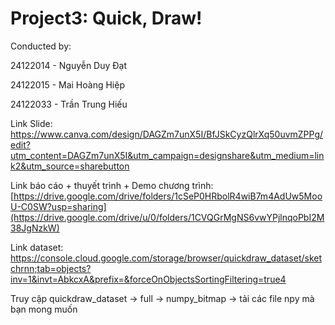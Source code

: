 # Project3: Quick, Draw!
Conducted by:

24122014 - Nguyễn Duy Đạt

24122015 - Mai Hoàng Hiệp

24122033 - Trần Trung Hiếu

Link Slide: https://www.canva.com/design/DAGZm7unX5I/BfJSkCyzQlrXq50uvmZPPg/edit?utm_content=DAGZm7unX5I&utm_campaign=designshare&utm_medium=link2&utm_source=sharebutton

Link báo cáo + thuyết trình + Demo chương trình: [https://drive.google.com/drive/folders/1cSeP0HRbolR4wiB7m4AdUw5MooU-C0SW?usp=sharing](https://drive.google.com/drive/u/0/folders/1CVQGrMgNS6vwYPjlnqoPbI2M38JgNzkW)
 
Link dataset: https://console.cloud.google.com/storage/browser/quickdraw_dataset/sketchrnn;tab=objects?inv=1&invt=AbkcxA&prefix=&forceOnObjectsSortingFiltering=true4

Truy cập quickdraw_dataset -> full -> numpy_bitmap -> tải các file npy mà bạn mong muốn
